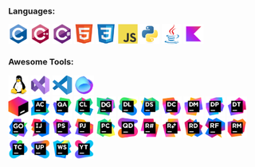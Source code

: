 ### Languages:
<p>
    <img src='./svg/Devicon/c-original.svg' width=40 height=40/>
    <img src='./svg/Devicon/cplusplus-original.svg' width=40 height=40/>
    <img src='./svg/Devicon/csharp-original.svg' width=40 height=40/>
    <img src='./svg/Devicon/html5-original.svg' width=40 height=40/>
    <img src='./svg/Devicon/css3-original.svg' width=40 height=40/>
    <img src='./svg/Devicon/javascript-original.svg' width=40 height=40/>
    <img src='./svg/Devicon/python-original.svg' width=40 height=40/>
    <img src='./svg/Devicon/java-original.svg' width=40 height=40/>
    <img src='./svg/JetBrain/Kotlin_icon.svg' width=40 height=40/>
</p>

### Awesome Tools:
<p>
    <img src='./svg/Devicon/linux-original.svg' width=40 height=40/>
    <img src='./svg/Visual_Studio_Icon_2022.svg' width=40 height=40/>
    <img src='./svg/Devicon/vscode-original.svg' width=40 height=40/>
    <img src='./svg/JetBrain/Fleet_icon.svg' width=40 height=40/>
    <br>
    <img src='./svg/JetBrain/Toolbox_icon.svg' width=40 height=40/>
    <img src='./svg/JetBrain/AppCode_icon.svg' width=40 height=40/>
    <img src='./svg/JetBrain/Aqua_icon.svg' width=40 height=40/>
    <img src='./svg/JetBrain/CLion_icon.svg' width=40 height=40/>
    <img src='./svg/JetBrain/DataGrip_icon.svg' width=40 height=40/>
    <img src='./svg/JetBrain/Datalore_icon.svg' width=40 height=40/>
    <img src='./svg/JetBrain/DataSpell_icon.svg' width=40 height=40/>
    <img src='./svg/JetBrain/dotCover_icon.svg' width=40 height=40/>
    <img src='./svg/JetBrain/dotMemory_icon.svg' width=40 height=40/>
    <img src='./svg/JetBrain/dotPeek_icon.svg' width=40 height=40/>
    <img src='./svg/JetBrain/dotTrace_icon.svg' width=40 height=40/>
    <img src='./svg/JetBrain/GoLand_icon.svg' width=40 height=40/>
    <img src='./svg/JetBrain/IntelliJ_IDEA_icon.svg' width=40 height=40/>
    <img src='./svg/JetBrain/PhpStorm_icon.svg' width=40 height=40/>
    <img src='./svg/JetBrain/Projector_icon.svg' width=40 height=40/>
    <img src='./svg/JetBrain/PyCharm_icon.svg' width=40 height=40/>
    <img src='./svg/JetBrain/Qodana_icon.svg' width=40 height=40/>
    <img src='./svg/JetBrain/ReSharper_icon.svg' width=40 height=40/>
    <img src='./svg/JetBrain/ReSharperCPP_icon.svg' width=40 height=40/>
    <img src='./svg/JetBrain/Rider_icon.svg' width=40 height=40/>
    <img src='./svg/JetBrain/RiderFlow_icon.svg' width=40 height=40/>
    <img src='./svg/JetBrain/RubyMine_icon.svg' width=40 height=40/>
    <img src='./svg/JetBrain/TeamCity_icon.svg' width=40 height=40/>
    <img src='./svg/JetBrain/Upsource_icon.svg' width=40 height=40/>
    <img src='./svg/JetBrain/WebStorm_icon.svg' width=40 height=40/>
    <img src='./svg/JetBrain/YouTrack_icon.svg' width=40 height=40/>
</p>